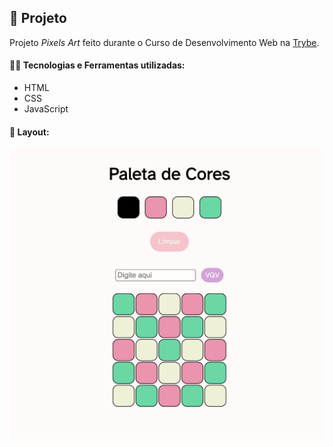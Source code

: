 ## 📌 Projeto
Projeto _Pixels Art_ feito durante o Curso de Desenvolvimento Web na [Trybe](https://www.betrybe.com/).

#### 👩‍💻 Tecnologias e Ferramentas utilizadas:
- HTML
- CSS
- JavaScript

#### 📸 Layout:
![Desktop](./screenshot.png)

